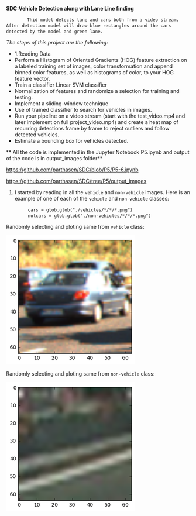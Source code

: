**SDC:Vehicle Detection along with Lane Line finding**

            Thid model detects lane and cars both from a video stream. After detection model will draw blue rectangles around the cars detected by the model and green lane. 
 
*The steps of this project are the following:*

* 1.Reading Data 
* Perform a Histogram of Oriented Gradients (HOG) feature extraction on a labeled training set of images, color transformation and append binned color features, as well as histograms of color, to your HOG feature vector. 
* Train a classifier Linear SVM classifier
* Normalization of features and randomize a selection for training and testing.
* Implement a sliding-window technique
* Use of trained classifier to search for vehicles in images.
* Run your pipeline on a video stream (start with the test_video.mp4 and later implement on full project_video.mp4) and create a heat map of recurring detections frame by frame to reject outliers and follow detected vehicles.
* Estimate a bounding box for vehicles detected.

** All the code is implemented in the Jupyter Notebook P5.ipynb and output of the code is in output_images folder**

https://github.com/parthasen/SDC/blob/P5/P5-6.ipynb

https://github.com/parthasen/SDC/tree/P5/output_images


1. I started by reading in all the `vehicle` and `non-vehicle` images.  Here is an example of one of each of the `vehicle` and `non-vehicle` classes:

            cars = glob.glob("./vehicles/*/*/*.png")
            notcars = glob.glob("./non-vehicles/*/*/*.png")
 
Randomly selecting and ploting same from `vehicle` class:

 ![Calibration result](https://github.com/parthasen/SDC/blob/P5/output_images/1.png)
 
Randomly selecting and ploting same from `non-vehicle` class:

 ![Calibration result](https://github.com/parthasen/SDC/blob/P5/output_images/2.png) 
